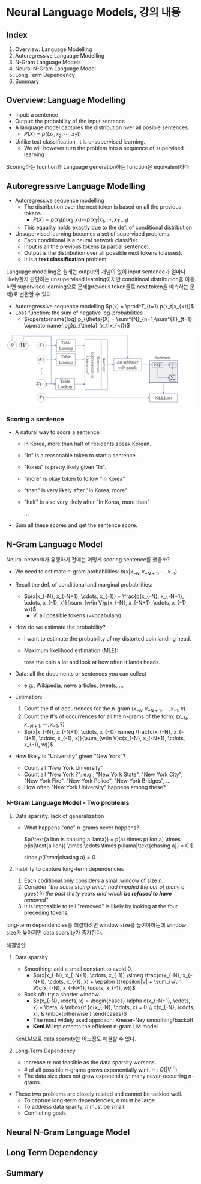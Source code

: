 # Neural Language Models, 강의 내용

## Index

1. Overview: Language Modelling
2. Autoregressive Language Modelling
3. N-Gram Language Models
4. Neural N-Gram Language Model
5. Long Term Dependency
6. Summary

## Overview: Language Modelling

- Input: a sentence
- Output: the probability of the input sentence
- A language model captures the distribution over all posible sentences.
  - $P(X) = p((x_1, x_2, \cdots, x_T))$
- Unlike text classification, it is unsupervised learning.
  - We will however turn the problem into a sequence of supervised learning

Scoring하는 fucntion과 Language generation하는 function은 equivalent하다.

## Autoregressive Language Modelling

- Autoregressive sequence modelling
  - The distribution over the next token is based on all the previous tokens.
    - $P(X) = p(x_1)p(x_2|x_1) \cdots p(x_T|x_1, \cdots, x_{T-1})$
  - This equality holds exactly due to the def. of conditional distribution
- Unsupervised learning becomes a set of supervised problems.
  - Each conditional is a neural network classifier.
  - Input is all the previous tokens (a partial sentence).
  - Output is the distribution over all possible next tokens (classes).
  - It is a **text classification** problem

Language modelling은 원래는 output의 개념이 없이 input sentence가 얼마나 likely한지 판단하는 unsupervised learning이지만 conditinoal distribution을 이용하면 supervised learning으로 문제(previous token들로 next token을 예측하는 문제)로 변환할 수 있다.

- Autoregressive sequence modelling $p(x) = \prod^T_{t=1} p(x_t|x_{<t})$
- Loss function: the sum of negative log-probabilities
  - $\operatorname{log} p_{\theta}(X) = \sum^{N}_{n=1}\sum^{T}_{t=1} \operatorname{log}p_{\theta} (x_t|x_{<t})$

![autoregressive_language_modelling](./images/autoregressive_language_modelling.png)

### Scoring a sentence

- A natural way to score a sentence:

  - In Korea, more than half of residents speak Korean.

  - "In" is a reasonable token to start a sentence.

  - "Korea" is pretty likely given "In".

  - "more" is okay token to follow "In Korea"

  - "than" is very likely after "In Korea, more"

  - "half" is also very likely after "In Korea, more than"

    ...

- Sum all these scores and get the sentence score.

## N-Gram Language Model

Neural network가 유행하기 전에는 어떻게 scoring sentence를 했을까?

- We need to estimate n-gram probabilities: $p(x|x_{-N}, x_{-N+1}, \cdots, x_{-1})$

- Recall the def. of conditional and marginal probabilities:

  - $p(x|x_{-N}, x_{-N+1}, \cdots, x_{-1}) = \frac{p(x_{-N}, x_{-N+1}, \cdots, x_{-1}, x)}{\sum_{w\in V}p(x_{-N}, x_{-N+1}, \cdots, x_{-1}, w)}$
    - V: all possible tokens (=vocabulary)

- How do we estimate the probability?

  - I want to estimate the probability of my distorted coin landing head.

  - Maximum likelihood estimation (MLE):

    toss the coin a lot and look at how often it lands heads.

- Data: all the documents or sentences you can collect

  - e.g., Wikipedia, news articles, tweets, ...

- Estimation:

  1. Count the # of occurrences for the n-gram $(x_{-N}, x_{-N+1}, \cdots, x_{-1}, x)$
  2. Count the #'s of occurrences for all the n-grams of the form: $(x_{-N}, x_{-N+1}, \cdots, x_{-1}, ?)$

  - $p(x|x_{-N}, x_{-N+1}, \cdots, x_{-1}) \simeq \frac{c(x_{-N}, x_{-N+1}, \cdots, x_{-1}, x)}{\sum_{w\in V}c(x_{-N}, x_{-N+1}, \cdots, x_{-1}, w)}$

- How likely is "University" given "New York"?

  - Count all "New York University"
  - Count all "New York ?": e.g., "New York State", "New York City", "New York Fire", "New York Police", "New York Bridges", ...
  - How often  "New York University" happens among these?

### N-Gram Language Model - Two problems

1. Data sparsity: lack of generalization

   - What happens "one" n-grams never happens?

     $p(\text{a lion is chasing a llama}) = p(a) \times p(lion|a) \times p(is|\text{a lion}) \times \cdots \times p(llama|\text{chasing a}) = 0 $

     $\text{ since } p(llama|\text{chasing a}) = 0$

2. Inability to capture long-term dependencies

   1. Each coditional only considers a small window of size $n$.
   2. Consider *"the same stump which had impaled the car of many a guest in the past thirty years and which **be refused to have** removed"*
   3. It is impossible to tell "removed" is likely by looking at the four preceding tokens.

long-term dependencies를 해결하려면 window size를 높여야하는데 window size가 높아지면 data sparsity가 증가한다.

해결방안

1. Data sparsity
   - Smoothing: add a small constant to avoid 0.
     - $p(x|x_{-N}, x_{-N+1}, \cdots, x_{-1}) \simeq \frac{c(x_{-N}, x_{-N+1}, \cdots, x_{-1}, x) + \epsilon }{\epsilon|V| + \sum_{w\in V}c(x_{-N}, x_{-N+1}, \cdots, x_{-1}, w)}$
   - Back off: try a shorter window.
     - $c(x_{-N}, \cdots, x) = \begin{cases}
\alpha c(x_{-N+1}, \cdots, x) + \beta, & \mbox{if }c(x_{-N}, \cdots, x) = 0 \\
c(x_{-N}, \cdots, x), & \mbox{otherwise }
\end{cases}$
     - The most widely used approach: Kneser-Ney smoothing/backoff
     - **KenLM** implements the efficient n-gram LM model
   
   KenLM으로 data sparsity는 어느정도 해결할 수 있다.
   
2. Long-Term Dependency

   - Increase $n$: not feasible as the data sparsity worsens.
   - \# of all possible $n$-grams grows exponentially w.r.t. $n: O(|V|^n)$
   - The data size does not grow exponentially: many never-occurring $n$-grams.

- These two problems are closely related and cannot be tackled well.
  - To capture long-term dependencies, $n$ must be large.
  - To address data sparity, $n$ must be small.
  - Conflicting goals.

## Neural N-Gram Language Model



## Long Term Dependency



## Summary

